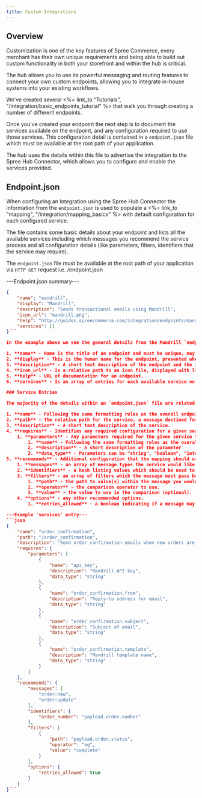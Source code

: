 ```yaml
---
title: Custom Integrations
---
```


## Overview

Customization is one of the key features of Spree Commerce, every merchant has their own unique requirements and being able to build out custom functionality in both your storefront and within the hub is critical.

The hub allows you to use its powerful messaging and routing features to connect your own custom endpoints, allowing you to integrate in-house systems into your existing workflows.

We've created several <%= link_to "Tutorials", "/integration/basic_endpoints_tutorial" %> that walk you through creating a number of different endpoints.

Once you've created your endpoint the next step is to document the services available on the endpoint, and any configuration required to use those services. This configuration detail is contained in a `endpoint.json` file which must be available at the root path of your application.

The hub uses the details within this file to advertise the integration to the Spree Hub Connector, which allows you to configure and enable the services provided.

## Endpoint.json

When configuring an Integration using the Spree Hub Connector the information from the `endpoint.json` is used to populate a <%= link_to "mapping", "/integration/mapping_basics" %> with default configuration for each configured service.

The file contains some basic details about your endpoint and lists all the available services including which messages you recommend the service process and all configuration details (like parameters, filters, identifiers that the service may require).

The `endpoint.json` file must be available at the root path of your application via `HTTP GET` request i.e. /endpoint.json

---Endpoint.json summary---
```json
{
    "name": "mandrill",
    "display": "Mandrill",
    "description": "Sends transactional emails using Mandrill",
    "icon_url": "mandrill.png",
    "help": "http://guides.spreecommerce.com/integration/endpoints/mandrill",
    "services": [] 
}```

In the example above we see the general details from the Mandrill `endpoint.json` file, the required entries include:

1. **name** - Name is the title of an endpoint and must be unique, may only contain lowercase letters, and - or _. No whitespace, numbers, or special characters allowed. The name attribute is used in several places for referencing the endpoint; think of it as a permalink.
2. **display** - This is the human name for the endpoint, presented when displaying details relating to the endpoint.
3. **description** - A short text description of the endpoint and the integration it provides.
4. **icon_url** - Is a relative path to an icon file, displayed with listing details relating to the endpoint. Should not exceed 130x130 pixels.
5. **help** - URL of documentation for an endpoint.
6. **services** - Is an array of entries for each available service on the endpoint.

### Service Entries

The majority of the details within an `endpoint.json` file are related to a service entry. The service entries outline all the details required for the hub to interact with your endpoints action:

1. **name** - Following the same formatting rules an the overall endpoint name, each service requires a unique name (within the current endpoint).
2. **path** - The relative path for the service, a message destined for a service will be POST'd to its endpoint's base url + the service path. i.e /order_confirmation
3. **description** - A short text description of the service.
4. **requires** - Identifies any required configuration for a given service (currently only supports listing parameters).
    1. **parameters** - Any parameters required for the given service to process a message. Each parameter has the following attributes:
        1. **name** - Following the same formatting rules as the overall endpoint name, each parameter requires a unique name (within the current endpoint). Note: When parameters are POST'd to a endpoint service along with a message, their names will be prepended with the endpoints name, i.e. "mandrill.api_key".
        2. **description** - A short description of the parameter
        3. **data_type** - Parameters can be "string", "boolean", "integer", "float" or "list".
5. **recommends** - Additional configuration that the mapping should use as defaults.
    1. **messages** - an array of message types the service would like to process.
    2. **identifiers** - a hash listing values which should be used to prevent duplicate messages from being processed. The key is an arbitrary name, and value is a path to value(s) within the message.
    3. **filters** - an array of filters which the message must pass before being sent to the endpoint.
        1. **path** - the path to value(s) within the message you would like to compare.
        2. **operator** - the comparison operator to use.
        3. **value** - the value to use in the comparison (optional).
    4. **options** - any other recommended options.
        1. **retries_allowed** - a boolean indicating if a message may be automatically retried on failure (defaults to true).

---Example 'services' entry---
```json
{
    "name": "order_confirmation",
    "path": "/order_confirmation",
    "description": "Send order confirmation emails when new orders are placed.",
    "requires": {
        "parameters": [
            {
                "name": "api_key",
                "description": "Mandrill API key",
                "data_type": "string"
            },
            {
                "name": "order_confirmation.from",
                "description": "Reply-to address for email",
                "data_type": "string"
            },
            {
                "name": "order_confirmation.subject",
                "description": "Subject of email",
                "data_type": "string"
            },
            {
                "name": "order_confirmation.template",
                "description": "Mandrill template name",
                "data_type": "string"
            }
        ]
    },
    "recommends": {
        "messages": [
            "order:new",
            "order:update"
        ],
        "identifiers": {
            "order_number": "payload.order.number"
        },
        "filters": [
            {
                "path": "payload.order.status",
                "operator": "eq",
                "value": "complete"
            }
        ],
        "options": {
            "retries_allowed": true
        }
    }
}```
